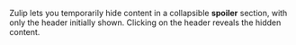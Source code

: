 Zulip lets you temporarily hide content in a collapsible **spoiler** section,
with only the header initially shown. Clicking on the header reveals the hidden
content.
